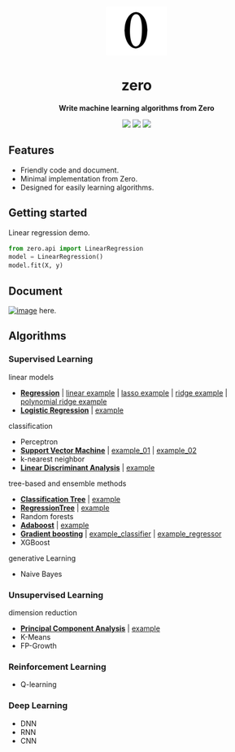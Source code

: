 <div align="center">

![](docs/images/logo.png)

# zero
**Write machine learning algorithms from Zero**

![](https://img.shields.io/badge/python-3.5%20%7C%203.6%20%7C%203.7-blue.svg)
![](https://img.shields.io/badge/machine%20learning-algorithms-brightgreen.svg)
![](http://progressed.io/bar/20?)

</div>

## Features
- Friendly code and document.
- Minimal implementation from Zero.
- Designed for easily learning algorithms.

## Getting started
Linear regression demo.
```python
from zero.api import LinearRegression
model = LinearRegression()
model.fit(X, y)
```

## Document
[![image](https://img.shields.io/badge/Document-brightgreen.svg)](https://byzhi.github.io/zero/) here.

## Algorithms

### Supervised Learning
linear models

- [**Regression**](./zero/supervised/regression.py)
  | [linear example](./examples/example_LinearRegression.py)
  | [lasso example](./examples/example_LassoRegression.py)
  | [ridge example](./examples/example_RidgeRegression.py)
  | [polynomial ridge example](./examples/example_PolynomialRidgeRegression.py)
- [**Logistic Regression**](./zero/supervised/logistic_regression.py) | [example](./examples/example_LogisticRegression.py)

classification

- Perceptron
- [**Support Vector Machine**](./zero/supervised/support_vector_machine.py) | [example_01](./examples/example_svm.py) | [example_02](./examples/example_svm_02.py)
- k-nearest neighbor
- [**Linear Discriminant Analysis**](./zero/supervised/linear_discriminant_analysis.py) | [example](./examples/example_PCA_LDA.py)


tree-based and ensemble methods

- [**Classification Tree**](./zero/supervised/decision_tree.py) | [example](./examples/example_ClassificationTree.py)
- [**RegressionTree**](./zero/supervised/decision_tree.py) | [example](./examples/example_RegressionTree.py)
- Random forests
- [**Adaboost**](./zero/supervised/adaboost.py) | [example](./examples/example_Adaboost.py)
- [**Gradient boosting**](./zero/supervised/gradient_boosting.py) | [example_classifier](./examples/example_GradientBoostingClassifier.py) | [example_regressor](./examples/example_GradientBoostingRegressor.py)
- XGBoost

generative Learning

- Naive Bayes

### Unsupervised Learning

dimension reduction

-  [**Principal Component Analysis**](./zero/unsupervised/principal_component_analysis.py) | [example](./examples/example_PCA_LDA.py)
-  K-Means
-  FP-Growth

### Reinforcement Learning
- Q-learning

### Deep Learning
- DNN
- RNN
- CNN

